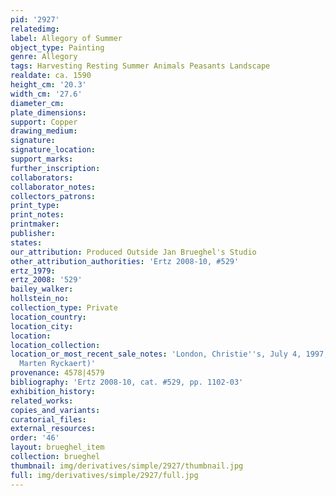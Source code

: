 ```yaml
---
pid: '2927'
relatedimg: 
label: Allegory of Summer
object_type: Painting
genre: Allegory
tags: Harvesting Resting Summer Animals Peasants Landscape
realdate: ca. 1590
height_cm: '20.3'
width_cm: '27.6'
diameter_cm: 
plate_dimensions: 
support: Copper
drawing_medium: 
signature: 
signature_location: 
support_marks: 
further_inscription: 
collaborators: 
collaborator_notes: 
collectors_patrons: 
print_type: 
print_notes: 
printmaker: 
publisher: 
states: 
our_attribution: Produced Outside Jan Brueghel's Studio
other_attribution_authorities: 'Ertz 2008-10, #529'
ertz_1979: 
ertz_2008: '529'
bailey_walker: 
hollstein_no: 
collection_type: Private
location_country: 
location_city: 
location: 
location_collection: 
location_or_most_recent_sale_notes: 'London, Christie''s, July 4, 1997, inv. #44 (as
  Marten Ryckaert)'
provenance: 4578|4579
bibliography: 'Ertz 2008-10, cat. #529, pp. 1102-03'
exhibition_history: 
related_works: 
copies_and_variants: 
curatorial_files: 
external_resources: 
order: '46'
layout: brueghel_item
collection: brueghel
thumbnail: img/derivatives/simple/2927/thumbnail.jpg
full: img/derivatives/simple/2927/full.jpg
---
```

